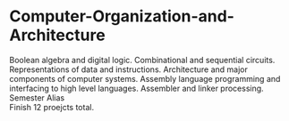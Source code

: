 # Computer-Organization-and-Architecture
Boolean algebra and digital logic. Combinational and sequential circuits. Representations of data and instructions. Architecture and major components of computer systems. Assembly language programming and interfacing to high level languages. Assembler and linker processing.
Semester Alias  
Finish 12 proejcts total.
